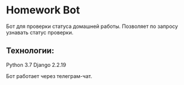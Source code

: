 # Homework Bot
Бот для проверки статуса домашней работы. Позволяет по запросу узнавать статус проверки.

## Технологии:
Python 3.7 Django 2.2.19

Бот работает через телеграм-чат.
